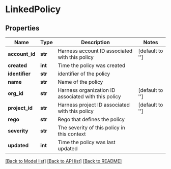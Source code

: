 # LinkedPolicy

## Properties
Name | Type | Description | Notes
------------ | ------------- | ------------- | -------------
**account_id** | **str** | Harness account ID associated with this policy | [default to '']
**created** | **int** | Time the policy was created | 
**identifier** | **str** | identifier of the policy | 
**name** | **str** | Name of the policy | 
**org_id** | **str** | Harness organization ID associated with this policy | [default to '']
**project_id** | **str** | Harness project ID associated with this policy | [default to '']
**rego** | **str** | Rego that defines the policy | 
**severity** | **str** | The severity of this policy in this context | 
**updated** | **int** | Time the policy was last updated | 

[[Back to Model list]](../README.md#documentation-for-models) [[Back to API list]](../README.md#documentation-for-api-endpoints) [[Back to README]](../README.md)

